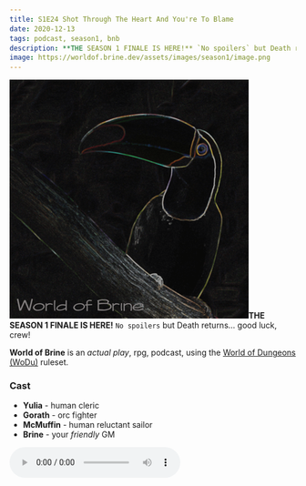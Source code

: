 ```yaml
---
title: S1E24 Shot Through The Heart And You're To Blame
date: 2020-12-13
tags: podcast, season1, bnb
description: **THE SEASON 1 FINALE IS HERE!** `No spoilers` but Death returns... good luck, crew!
image: https://worldof.brine.dev/assets/images/season1/image.png
---
```


![thumb](assets/images/season1/image.png)**THE SEASON 1 FINALE IS HERE!** `No spoilers` but Death returns... good luck, crew!

**World of Brine** is an _actual play_, rpg, podcast, using the [World of Dungeons (WoDu)](http://www.onesevendesign.com/dw/world_of_dungeons_1979.pdf) ruleset.

<break>

### Cast
- **Yulia** - human cleric
- **Gorath** - orc fighter
- **McMuffin** - human reluctant sailor
- **Brine** - your _friendly_ GM

<audio controls src="https://archive.org/download/s1e9-cloud_city/s1e24-shot_through_the_heart_and_youre_to_blame.mp3"></audio>

